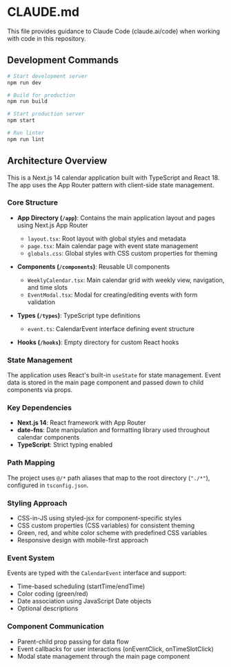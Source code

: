 # CLAUDE.md

This file provides guidance to Claude Code (claude.ai/code) when working with code in this repository.

## Development Commands

```bash
# Start development server
npm run dev

# Build for production
npm run build

# Start production server
npm start

# Run linter
npm run lint
```

## Architecture Overview

This is a Next.js 14 calendar application built with TypeScript and React 18. The app uses the App Router pattern with client-side state management.

### Core Structure

- **App Directory (`/app`)**: Contains the main application layout and pages using Next.js App Router
  - `layout.tsx`: Root layout with global styles and metadata
  - `page.tsx`: Main calendar page with event state management
  - `globals.css`: Global styles with CSS custom properties for theming

- **Components (`/components`)**: Reusable UI components
  - `WeeklyCalendar.tsx`: Main calendar grid with weekly view, navigation, and time slots
  - `EventModal.tsx`: Modal for creating/editing events with form validation

- **Types (`/types`)**: TypeScript type definitions
  - `event.ts`: CalendarEvent interface defining event structure

- **Hooks (`/hooks`)**: Empty directory for custom React hooks

### State Management

The application uses React's built-in `useState` for state management. Event data is stored in the main page component and passed down to child components via props.

### Key Dependencies

- **Next.js 14**: React framework with App Router
- **date-fns**: Date manipulation and formatting library used throughout calendar components
- **TypeScript**: Strict typing enabled

### Path Mapping

The project uses `@/*` path aliases that map to the root directory (`"./*"`), configured in `tsconfig.json`.

### Styling Approach

- CSS-in-JS using styled-jsx for component-specific styles
- CSS custom properties (CSS variables) for consistent theming
- Green, red, and white color scheme with predefined CSS variables
- Responsive design with mobile-first approach

### Event System

Events are typed with the `CalendarEvent` interface and support:
- Time-based scheduling (startTime/endTime)
- Color coding (green/red)
- Date association using JavaScript Date objects
- Optional descriptions

### Component Communication

- Parent-child prop passing for data flow
- Event callbacks for user interactions (onEventClick, onTimeSlotClick)
- Modal state management through the main page component
